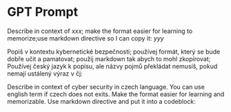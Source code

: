 # GPT Prompt
Describe in context of *xxx*; make the format easier for learning to memorize;use markdown directive so I can copy it: *yyy*

Popiš v kontextu kybernetické bezpečnosti; používej formát, který se bude dobře učit a pamatovat; použij markdown tak abych to mohl zkopírovat; Používej český jazyk k popisu, ale názvy pojmů překládat nemusíš, pokud nemají ustálený výraz v čj: 

Describe in context of cyber security in czech language. You can use english term if czech does not exits. Make the format easier for learning and memorizable. Use markdown directive and put it into a codeblock: 